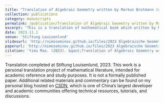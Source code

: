 ```yaml
---
title: "Translation of Algebraic Geometry written by Markus Brotmann (4) (Chinese)"
collection: publications
category: manuscripts
permalink: /publication/Translation of Algebraic Geometry written by Markus Brotmann(4)
excerpt: 'This is a translation of mathematical book which written by Markus Brotmann, I translated some from german to chinese'
date: 2023.11.1
venue: 'Stiftung Louisenlund'
slidesurl: 'http://nimoseminov.github.io/files/2023 Algebraische Geometry MB4.pdf'
paperurl: 'http://nimoseminov.github.io/files/2023 Algebraische Geometry MB4.pdf'
citation: 'Yimu Mao. (2023). &quot;Translation of Algebraic Geometry written by Markus Brotmann(3)'
---
```


Translation completed at Stiftung Louisenlund, 2023. This work is a personal translation project of mathematical literature, intended for academic reference and study purposes. It is not a formally published paper. Additional related materials and commentary can be found on my personal blog hosted on [CSDN](https://blog.csdn.net/nimomath666/article/details/132937927?spm=1001.2014.3001.5501), which is one of China’s largest developer and academic communities offering technical resources, tutorials, and discussions.
